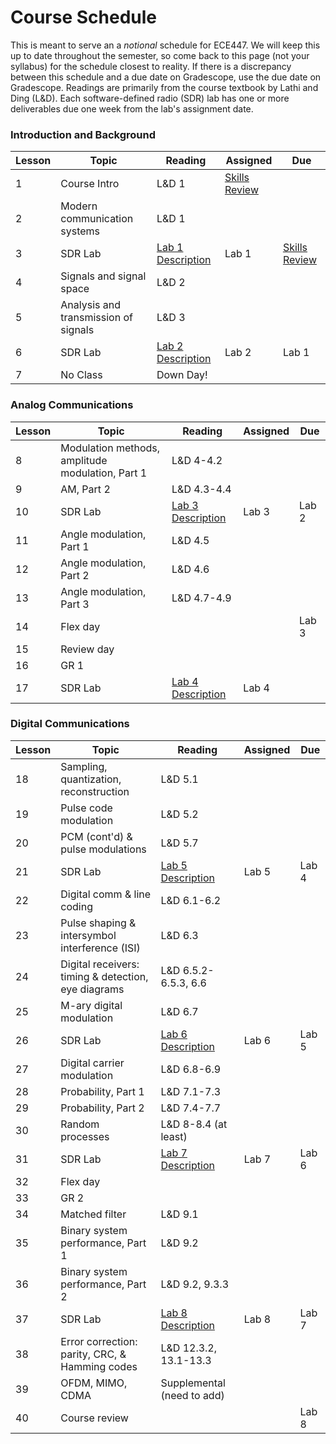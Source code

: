 # Course Schedule

This is meant to serve an a _notional_ schedule for ECE447. We will keep this up to date throughout the semester, so come back to this page (not your syllabus) for the schedule closest to reality. If there is a discrepancy between this schedule and a due date on Gradescope, use the due date on Gradescope. Readings are primarily from the course textbook by Lathi and Ding (L&D). Each software-defined radio (SDR) lab has one or more deliverables due one week from the lab's assignment date.

 ### Introduction and Background  
| Lesson | Topic | Reading | Assigned | Due |
|----------|----------|----------|----------|----------|
| 1 | Course Intro | L&D 1 | [Skills Review](_static/Skills_Review.pdf) |  |
| 2 | Modern communication systems | L&D 1 |  |  |
| 3 | SDR Lab | [Lab 1 Description](labs/Lab1) |  Lab 1  | [Skills Review](_static/Skills_Review.pdf) |
| 4 | Signals and signal space | L&D 2 |    |  |
| 5 | Analysis and transmission of signals | L&D 3 |    |  |
| 6 | SDR Lab | [Lab 2 Description](labs/Lab2) |  Lab 2  | Lab 1 |
| 7 | No Class | Down Day! |  |  |

### Analog Communications
| Lesson | Topic | Reading | Assigned | Due |
|----------|----------|----------|----------|----------|
| 8 | Modulation methods, amplitude modulation, Part 1 | L&D 4-4.2 |  |  |
| 9 | AM, Part 2 | L&D 4.3-4.4 |  |  |
| 10 | SDR Lab | [Lab 3 Description](labs/Lab3) |  Lab 3  | Lab 2 |
| 11 | Angle modulation, Part 1 | L&D 4.5 |  |  |
| 12 | Angle modulation, Part 2 | L&D 4.6 |  |  |
| 13 | Angle modulation, Part 3 | L&D 4.7-4.9 |  |  |
| 14 | Flex day |  |  | Lab 3 |
| 15 | Review day |  |  |  |
| 16 | GR 1 |  |  |  |
| 17 | SDR Lab | [Lab 4 Description](labs/Lab4) |  Lab 4  |  |

### Digital Communications
| Lesson | Topic | Reading | Assigned | Due |
|----------|----------|----------|----------|----------|
| 18 | Sampling, quantization, reconstruction | L&D 5.1 |  |  |
| 19 | Pulse code modulation | L&D 5.2 |  |  |
| 20 | PCM (cont'd) & pulse modulations | L&D 5.7 |  |  |
| 21 | SDR Lab | [Lab 5 Description](labs/Lab5) |  Lab 5  | Lab 4 |
| 22 | Digital comm & line coding | L&D 6.1-6.2 |  |  |
| 23 | Pulse shaping & intersymbol interference (ISI) | L&D 6.3 |  |  |
| 24 | Digital receivers: timing & detection, eye diagrams | L&D 6.5.2-6.5.3, 6.6 | | |
| 25 | M-ary digital modulation | L&D 6.7 |  |  |
| 26 | SDR Lab | [Lab 6 Description](labs/Lab6) |  Lab 6  | Lab 5 |
| 27 | Digital carrier modulation | L&D 6.8-6.9 |  |  |
| 28 | Probability, Part 1 | L&D 7.1-7.3 |  |  |
| 29 | Probability, Part 2 | L&D 7.4-7.7 |  |  |
| 30 | Random processes | L&D 8-8.4 (at least) |  |  |
| 31 | SDR Lab | [Lab 7 Description](labs/Lab7) |  Lab 7  | Lab 6 |
| 32 | Flex day |  |  |  |
| 33 | GR 2 |  |  |  |
| 34 | Matched filter | L&D 9.1 |  |  |
| 35 | Binary system performance, Part 1 | L&D 9.2 |  |  |
| 36 | Binary system performance, Part 2 | L&D 9.2, 9.3.3 |  |  |  |
| 37 | SDR Lab | [Lab 8 Description](labs/Lab8) |  Lab 8  | Lab 7 |
| 38 | Error correction: parity, CRC, & Hamming codes | L&D 12.3.2, 13.1-13.3 |  |  |
| 39 | OFDM, MIMO, CDMA | Supplemental (need to add) |  |  |
| 40 | Course review |  |  | Lab 8 |
